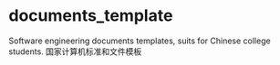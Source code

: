 # documents_template
Software engineering documents templates, suits for Chinese college students.  国家计算机标准和文件模板
